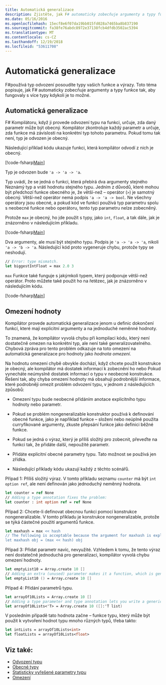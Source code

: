 ```yaml
---
title: Automatická generalizace
description: Zjistěte, jak F# automaticky zobecňuje argumenty a typy funkce tak, aby fungovaly s více typy, pokud je to možné.
ms.date: 05/16/2016
ms.openlocfilehash: 15ecf8e6f07da19bb015fd028a7465ba8b837190
ms.sourcegitcommit: fa38fe76abdc8972e37138fcb4dfdb3502ac5394
ms.translationtype: MT
ms.contentlocale: cs-CZ
ms.lasthandoff: 12/19/2018
ms.locfileid: "53611708"
---
```

# <a name="automatic-generalization"></a>Automatická generalizace

F#používá typ odvození posoudíte typy vašich funkce a výrazy. Toto téma popisuje, jak F# automaticky zobecňuje argumenty a typy funkce tak, aby fungovaly s více typy kdykoli je to možné.

## <a name="automatic-generalization"></a>Automatická generalizace

F# Kompilátoru, když ji provede odvození typu na funkci, určuje, zda daný parametr může být obecný. Kompilátor zkontroluje každý parametr a určuje, zda funkce má závislosti na konkrétní typ tohoto parametru. Pokud tomu tak není, typ je odvozen je obecný.

Následující příklad kódu ukazuje funkci, která kompilátor odvodí z nich je obecný.

[!code-fsharp[Main](../../../../samples/snippets/fsharp/lang-ref-3/snippet101.fs)]

Typ je odvozen bude `'a -> 'a -> 'a`.

Typ uvádí, že se jedná o funkci, která přebírá dva argumenty stejného Neznámý typ a vrátí hodnotu stejného typu. Jedním z důvodů, které mohou být předchozí funkce obecného je, že větší-než – operátor (`>`) je samotný obecný. Větší-než operátor nemá podpis `'a -> 'a -> bool`. Ne všechny operátory jsou obecné, a pokud kód ve funkci používá typ parametru spolu s neobecné funkce nebo operátoru, tento typ parametru nelze zobecněný.

Protože `max` je obecný, ho jde použít s typy, jako `int`, `float`, a tak dále, jak je znázorněno v následujícím příkladu.

[!code-fsharp[Main](../../../../samples/snippets/fsharp/lang-ref-3/snippet102.fs)]

Dva argumenty, ale musí být stejného typu. Podpis je `'a -> 'a -> 'a`, nikoli `'a -> 'b -> 'a`. Následující kód proto vygeneruje chybu, protože typy se neshodují.

```fsharp
// Error: type mismatch.
let biggestIntFloat = max 2.0 3
```

`max` Funkce také funguje s jakýmkoli typem, který podporuje větší-než operátor. Proto můžete také použít ho na řetězec, jak je znázorněno v následujícím kódu.

[!code-fsharp[Main](../../../../samples/snippets/fsharp/lang-ref-3/snippet104.fs)]

## <a name="value-restriction"></a>Omezení hodnoty

Kompilátor provede automatická generalizace jenom u definic dokončení funkcí, které mají explicitní argumenty a na jednoduché neměnné hodnoty.

To znamená, že kompilátor vyvolá chybu při kompilaci kódu, který není dostatečně omezen na konkrétní typ, ale není také generalizovatelného. Chybová zpráva pro tento problém odkazuje na toto omezení na automatická generalizace pro hodnoty jako *hodnota omezení*.

Na hodnotu omezení chybě obvykle dochází, když chcete použít konstrukce je obecný, ale kompilátor má dostatek informací k zobecnění ho nebo Pokud vynecháte neúmyslně dostatek informací o typu v neobecné konstrukce. Řešení tak, aby chyba omezení hodnoty má obsahují podrobnější informace, které podrobněji omezit problém odvození typu, v jednom z následujících způsobů:

- Omezení typu bude neobecné přidáním anotace explicitního typu hodnoty nebo parametr.

- Pokud se problém nongeneralizable konstruktor používá k definování obecné funkce, jako je například funkce – složení nebo neúplně použita curryfikované argumenty, zkuste přepsání funkce jako definici běžné funkce.

- Pokud se jedná o výraz, který je příliš složitý pro zobecnit, převeďte na funkci tak, že přidáte další, nepoužité parametr.

- Přidáte explicitní obecné parametry typu. Tato možnost se používá jen zřídka.

- Následující příklady kódu ukazují každý z těchto scénářů.

Případ 1: Příliš složitý výraz. V tomto příkladu seznamu `counter` má být `int option ref`, ale není definován jako jednoduchý neměnný hodnota.

```fsharp
let counter = ref None
// Adding a type annotation fixes the problem:
let counter : int option ref = ref None
```

Případ 2: Chcete-li definovat obecnou funkci pomocí konstrukce nongeneralizable. V tomto příkladu je konstrukce nongeneralizable, protože se týká částečné použití argumentů funkce.

```fsharp
let maxhash = max << hash
// The following is acceptable because the argument for maxhash is explicit:
let maxhash obj = (max << hash) obj
```

Případ 3: Přidat parametr navíc, nevyužité. Vzhledem k tomu, že tento výraz není dostatečně jednoduchá pro generalizaci, kompilátor vyvolá chybu omezení hodnoty.

```fsharp
let emptyList10 = Array.create 10 []
// Adding an extra (unused) parameter makes it a function, which is generalizable.
let emptyList10 () = Array.create 10 []
```

Případ 4: Přidání parametrů typu.

```fsharp
let arrayOf10Lists = Array.create 10 []
// Adding a type parameter and type annotation lets you write a generic value.
let arrayOf10Lists<'T> = Array.create 10 ([]:'T list)
```

V posledním případě tato hodnota začne – funkce typu, který může být použit k vytvoření hodnot typu mnoho různých typů, třeba takto:

```fsharp
let intLists = arrayOf10Lists<int>
let floatLists = arrayOf10Lists<float>
```

## <a name="see-also"></a>Viz také:

- [Odvození typu](../type-inference.md)
- [Obecné typy](index.md)
- [Statisticky vyřešené parametry typu](statically-resolved-type-parameters.md)
- [Omezení](constraints.md)